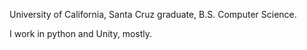 University of California, Santa Cruz graduate, B.S. Computer Science.

I work in python and Unity, mostly.
